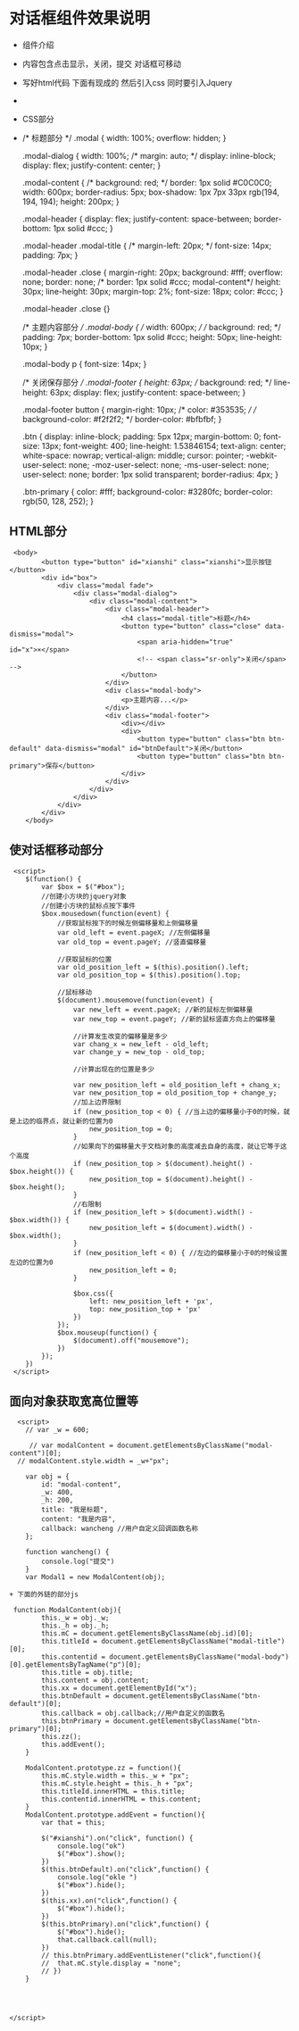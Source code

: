 # 对话框组件效果说明 #
<!--	/*=============================*/  -->
+ 组件介绍
+	内容包含点击显示，关闭，提交 对话框可移动
+	写好html代码 下面有现成的 然后引入css  同时要引入Jquery
+	
+ CSS部分
+ /* 标题部分 */
	 .modal {
		width: 100%;
		overflow: hidden;
	 }

	 .modal-dialog {
		width: 100%;
		/* margin: auto; */
		display: inline-block;
		display: flex;
		justify-content: center;
	}

	.modal-content {
		/* background: red; */
		border: 1px solid #C0C0C0;
		width: 600px;
		border-radius: 5px;
		box-shadow: 1px 7px 33px rgb(194, 194, 194);
		height: 200px;
	}

	.modal-header {
		display: flex;
		justify-content: space-between;
		border-bottom: 1px solid #ccc;
	}

	.modal-header .modal-title {
		/* margin-left: 20px; */
		font-size: 14px;
		padding: 7px;
	}

	.modal-header .close {
		margin-right: 20px;
		background: #fff;
		overflow: none;
		border: none;
		/* border: 1px solid #ccc; modal-content*/
		height: 30px;
		line-height: 30px;
		margin-top: 2%;
		font-size: 18px;
		color: #ccc;
	}

	.modal-header .close {}

	/* 主题内容部分 */
	.modal-body {
		/* width: 600px; */
		/* background: red; */
		padding: 7px;
		border-bottom: 1px solid #ccc;
		height: 50px;
		line-height: 10px;
	}

	.modal-body p {
		font-size: 14px;
	}

	/* 关闭保存部分 */
	.modal-footer {
		height: 63px;
		/* background: red; */
		line-height: 63px;
		display: flex;
		justify-content: space-between;
	}

	.modal-footer button {
		margin-right: 10px;
		/* color: #353535; */
		/* background-color: #f2f2f2; */
		border-color: #bfbfbf;
	}

	.btn {
		display: inline-block;
		padding: 5px 12px;
		margin-bottom: 0;
		font-size: 13px;
		font-weight: 400;
		line-height: 1.53846154;
		text-align: center;
		white-space: nowrap;
		vertical-align: middle;
		cursor: pointer;
		-webkit-user-select: none;
		-moz-user-select: none;
		-ms-user-select: none;
		user-select: none;
		border: 1px solid transparent;
		border-radius: 4px;
	}

	.btn-primary {
		color: #fff;
		background-color: #3280fc;
		border-color: rgb(50, 128, 252);
	}

## HTML部分

	 <body>
			<button type="button" id="xianshi" class="xianshi">显示按钮</button>
			<div id="box">
				<div class="modal fade">
					<div class="modal-dialog">
						<div class="modal-content">
							<div class="modal-header">
								<h4 class="modal-title">标题</h4>
								<button type="button" class="close" data-dismiss="modal">
									<span aria-hidden="true" id="x">×</span>
									<!-- <span class="sr-only">关闭</span> -->
								</button>
							</div>
							<div class="modal-body">
								<p>主题内容...</p>
							</div>
							<div class="modal-footer">
								<div></div>
								<div>
									<button type="button" class="btn btn-default" data-dismiss="modal" id="btnDefault">关闭</button>
									<button type="button" class="btn btn-primary">保存</button>
								</div>
							</div>
						</div>
					</div>
				</div>
			</div>
		</body>

## 使对话框移动部分
	 <script>
		$(function() {
			var $box = $("#box");
			//创建小方块的jquery对象
			//创建小方块的鼠标点按下事件
			$box.mousedown(function(event) {
				//获取鼠标按下的时候左侧偏移量和上侧偏移量
				var old_left = event.pageX; //左侧偏移量
				var old_top = event.pageY; //竖直偏移量

				//获取鼠标的位置
				var old_position_left = $(this).position().left;
				var old_position_top = $(this).position().top;

				//鼠标移动
				$(document).mousemove(function(event) {
					var new_left = event.pageX; //新的鼠标左侧偏移量
					var new_top = event.pageY; //新的鼠标竖直方向上的偏移量

					//计算发生改变的偏移量是多少
					var chang_x = new_left - old_left;
					var change_y = new_top - old_top;

					//计算出现在的位置是多少

					var new_position_left = old_position_left + chang_x;
					var new_position_top = old_position_top + change_y;
					//加上边界限制
					if (new_position_top < 0) { //当上边的偏移量小于0的时候，就是上边的临界点，就让新的位置为0
						new_position_top = 0;
					}
					//如果向下的偏移量大于文档对象的高度减去自身的高度，就让它等于这个高度
					if (new_position_top > $(document).height() - $box.height()) {
						new_position_top = $(document).height() - $box.height();
					}
					//右限制
					if (new_position_left > $(document).width() - $box.width()) {
						new_position_left = $(document).width() - $box.width();
					}
					if (new_position_left < 0) { //左边的偏移量小于0的时候设置 左边的位置为0
						new_position_left = 0;
					}

					$box.css({
						left: new_position_left + 'px',
						top: new_position_top + 'px'
					})
				});
				$box.mouseup(function() {
					$(document).off("mousemove");
				})
			});
		})
	 </script>

## 面向对象获取宽高位置等
	  <script>
		// var _w = 600;

		 // var modalContent = document.getElementsByClassName("modal-content")[0];
	  // modalContent.style.width = _w+"px";

		var obj = {
			id: "modal-content",
			_w: 400,
			_h: 200,
			title: "我是标题",
			content: "我是内容",
			callback: wancheng //用户自定义回调函数名称
		};

		function wancheng() {
			console.log("提交")
		}
		var Modal1 = new ModalContent(obj);

	+ 下面的外链的部分js
	 
	 function ModalContent(obj){
			this._w = obj._w;
			this._h = obj._h;
			this.mC = document.getElementsByClassName(obj.id)[0];
			this.titleId = document.getElementsByClassName("modal-title")[0];
			this.contentid = document.getElementsByClassName("modal-body")[0].getElementsByTagName("p")[0];
			this.title = obj.title;
			this.content = obj.content;
			this.xx = document.getElementById("x");
			this.btnDefault = document.getElementsByClassName("btn-default")[0];
			this.callback = obj.callback;//用户自定义的函数名
			this.btnPrimary = document.getElementsByClassName("btn-primary")[0];
			this.zz();
			this.addEvent();
		}
		
		ModalContent.prototype.zz = function(){
			this.mC.style.width = this._w + "px";
			this.mC.style.height = this._h + "px";
			this.titleId.innerHTML = this.title;
			this.contentid.innerHTML = this.content;
		}
		ModalContent.prototype.addEvent = function(){
			var that = this;
			
			$("#xianshi").on("click", function() {
				console.log("ok")
				$("#box").show();
			})
			$(this.btnDefault).on("click",function() {
				console.log("okle ")
				$("#box").hide();
			})
			$(this.xx).on("click",function() {
				$("#box").hide();
			})
			$(this.btnPrimary).on("click",function() {
				$("#box").hide();
				that.callback.call(null);
			})
			// this.btnPrimary.addEventListener("click",function(){
			// 	that.mC.style.display = "none";
			// })
		}




	</script>

